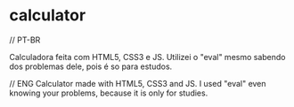 # calculator

// PT-BR

Calculadora feita com HTML5, CSS3 e JS. Utilizei o "eval" mesmo sabendo dos problemas dele, pois é so para estudos.

// ENG
Calculator made with HTML5, CSS3 and JS. I used "eval" even knowing your problems, because it is only for studies.

